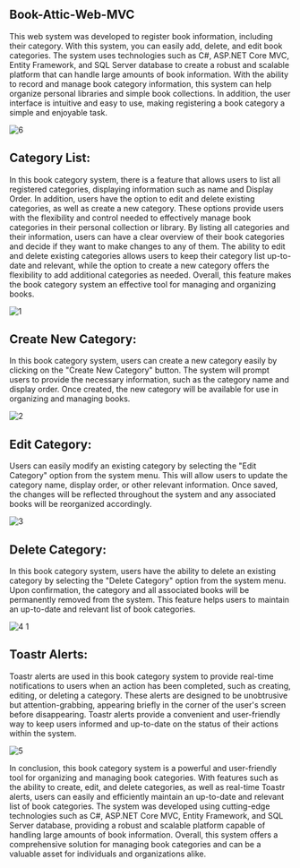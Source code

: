 ## Book-Attic-Web-MVC

This web system was developed to register book information, including their category. With this system, you can easily add, delete, and edit book categories. The system uses technologies such as C#, ASP.NET Core MVC, Entity Framework, and SQL Server database to create a robust and scalable platform that can handle large amounts of book information. With the ability to record and manage book category information, this system can help organize personal libraries and simple book collections. In addition, the user interface is intuitive and easy to use, making registering a book category a simple and enjoyable task.


![6](https://user-images.githubusercontent.com/87620471/236271724-849d8f48-1d03-454c-84f2-8e3b237f8d3a.png)

## Category List:

In this book category system, there is a feature that allows users to list all registered categories, displaying information such as name and Display Order. In addition, users have the option to edit and delete existing categories, as well as create a new category. These options provide users with the flexibility and control needed to effectively manage book categories in their personal collection or library. By listing all categories and their information, users can have a clear overview of their book categories and decide if they want to make changes to any of them. The ability to edit and delete existing categories allows users to keep their category list up-to-date and relevant, while the option to create a new category offers the flexibility to add additional categories as needed. Overall, this feature makes the book category system an effective tool for managing and organizing books.

![1](https://user-images.githubusercontent.com/87620471/236273001-f0850787-2ccd-466d-b5c3-d8623a55a048.png)

## Create New Category:

In this book category system, users can create a new category easily by clicking on the "Create New Category" button. The system will prompt users to provide the necessary information, such as the category name and display order. Once created, the new category will be available for use in organizing and managing books.

![2](https://user-images.githubusercontent.com/87620471/236273994-5c7cc6ab-2d1e-4eb3-9d30-13c16244723d.png)

## Edit Category:

Users can easily modify an existing category by selecting the "Edit Category" option from the system menu. This will allow users to update the category name, display order, or other relevant information. Once saved, the changes will be reflected throughout the system and any associated books will be reorganized accordingly.

![3](https://user-images.githubusercontent.com/87620471/236274222-813d4efb-6d4a-4bef-a42c-87e0025d1d4b.png)

## Delete Category:

In this book category system, users have the ability to delete an existing category by selecting the "Delete Category" option from the system menu. Upon confirmation, the category and all associated books will be permanently removed from the system. This feature helps users to maintain an up-to-date and relevant list of book categories.

![4 1](https://user-images.githubusercontent.com/87620471/236275271-64bb9700-9d7d-44f8-822b-99394130677f.png)

## Toastr Alerts:

Toastr alerts are used in this book category system to provide real-time notifications to users when an action has been completed, such as creating, editing, or deleting a category. These alerts are designed to be unobtrusive but attention-grabbing, appearing briefly in the corner of the user's screen before disappearing. Toastr alerts provide a convenient and user-friendly way to keep users informed and up-to-date on the status of their actions within the system.

![5](https://user-images.githubusercontent.com/87620471/236274744-30a3cf57-e0c5-4be6-99c5-fe9fa7bf3275.png)

In conclusion, this book category system is a powerful and user-friendly tool for organizing and managing book categories. With features such as the ability to create, edit, and delete categories, as well as real-time Toastr alerts, users can easily and efficiently maintain an up-to-date and relevant list of book categories. The system was developed using cutting-edge technologies such as C#, ASP.NET Core MVC, Entity Framework, and SQL Server database, providing a robust and scalable platform capable of handling large amounts of book information. Overall, this system offers a comprehensive solution for managing book categories and can be a valuable asset for individuals and organizations alike.
